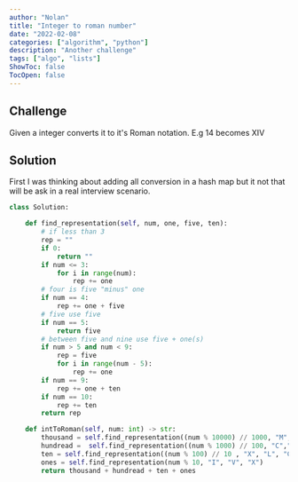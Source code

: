 ```yaml
---
author: "Nolan"
title: "Integer to roman number"
date: "2022-02-08"
categories: ["algorithm", "python"]
description: "Another challenge"
tags: ["algo", "lists"]
ShowToc: false
TocOpen: false
---
```


## Challenge

Given a integer converts it to it's Roman notation.
E.g 14 becomes XIV


## Solution

First I was thinking about adding all conversion in a hash map but it not that will be ask in a real interview scenario.


```python
class Solution:

    def find_representation(self, num, one, five, ten):
        # if less than 3
        rep = ""
        if 0:
            return ""
        if num <= 3:
            for i in range(num):
                rep += one
        # four is five "minus" one
        if num == 4:
            rep += one + five
        # five use five
        if num == 5:
            return five
        # between five and nine use five + one(s)
        if num > 5 and num < 9:
            rep = five
            for i in range(num - 5):
                rep += one
        if num == 9:
            rep += one + ten
        if num == 10:
            rep += ten
        return rep

    def intToRoman(self, num: int) -> str:
        thousand = self.find_representation((num % 10000) // 1000, "M","","")
        hundread =  self.find_representation((num % 1000) // 100, "C","D","M")
        ten = self.find_representation((num % 100) // 10 , "X", "L", "C")
        ones = self.find_representation(num % 10, "I", "V", "X")
        return thousand + hundread + ten + ones
```